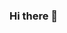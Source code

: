 ### Hi there 👋

<!--
**yusufarbc/yusufarbc** is a ✨ _special_ ✨ repository because its `README.md` (this file) appears on your GitHub profile.

Here are some ideas to get you started:

- 🔭 I’m currently working on cyber intelligence
- 🌱 I’m currently learning web development and security
- 📫 How to reach me: https://t.me/yusufarbc
- ⚡ Fun fact: codes don't lie, comments sometimes lie
-->
